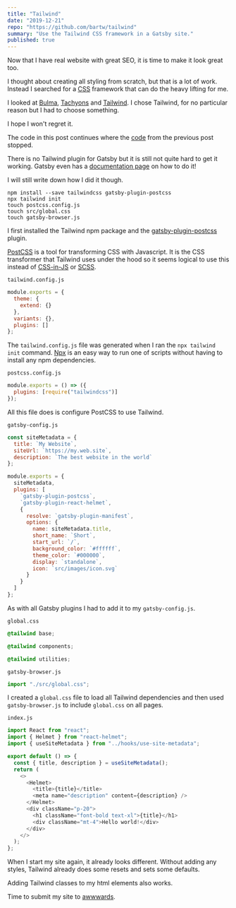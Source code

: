 ```yaml
---
title: "Tailwind"
date: "2019-12-21"
repo: "https://github.com/bartw/tailwind"
summary: "Use the Tailwind CSS framework in a Gatsby site."
published: true
---
```


Now that I have real website with great SEO, it is time to make it look great too.

I thought about creating all styling from scratch, but that is a lot of work. Instead I searched for a [CSS](https://developer.mozilla.org/en-US/docs/Web/CSS) framework that can do the heavy lifting for me.

I looked at [Bulma](https://bulma.io/), [Tachyons](https://tachyons.io/) and [Tailwind](https://tailwindcss.com/). I chose Tailwind, for no particular reason but I had to choose something.

I hope I won't regret it.

The code in this post continues where the [code](https://github.com/bartw/fill-the-head-the-rest-will-follow) from the previous post stopped.

There is no Tailwind plugin for Gatsby but it is still not quite hard to get it working. Gatsby even has a [documentation page](https://www.gatsbyjs.org/docs/tailwind-css/) on how to do it!

I will still write down how I did it though.

```shell
npm install --save tailwindcss gatsby-plugin-postcss
npx tailwind init
touch postcss.config.js
touch src/global.css
touch gatsby-browser.js
```

I first installed the Tailwind npm package and the [gatsby-plugin-postcss](https://www.gatsbyjs.org/packages/gatsby-plugin-postcss/) plugin.

[PostCSS](https://postcss.org/) is a tool for transforming CSS with Javascript. It is the CSS transformer that Tailwind uses under the hood so it seems logical to use this instead of [CSS-in-JS](https://cssinjs.org/) or [SCSS](https://sass-lang.com/).

`tailwind.config.js`

```js
module.exports = {
  theme: {
    extend: {}
  },
  variants: {},
  plugins: []
};
```

The `tailwind.config.js` file was generated when I ran the `npx tailwind init` command. [Npx](https://www.npmjs.com/package/npx) is an easy way to run one of scripts without having to install any npm dependencies.

`postcss.config.js`

```js
module.exports = () => ({
  plugins: [require("tailwindcss")]
});
```

All this file does is configure PostCSS to use Tailwind.

`gatsby-config.js`

```js
const siteMetadata = {
  title: `My Website`,
  siteUrl: `https://my.web.site`,
  description: `The best website in the world`
};

module.exports = {
  siteMetadata,
  plugins: [
    `gatsby-plugin-postcss`,
    `gatsby-plugin-react-helmet`,
    {
      resolve: `gatsby-plugin-manifest`,
      options: {
        name: siteMetadata.title,
        short_name: `Short`,
        start_url: `/`,
        background_color: `#ffffff`,
        theme_color: `#000000`,
        display: `standalone`,
        icon: `src/images/icon.svg`
      }
    }
  ]
};
```

As with all Gatsby plugins I had to add it to my `gatsby-config.js`.

`global.css`

```css
@tailwind base;

@tailwind components;

@tailwind utilities;
```

`gatsby-browser.js`

```js
import "./src/global.css";
```

I created a `global.css` file to load all Tailwind dependencies and then used `gatsby-browser.js` to include `global.css` on all pages.

`index.js`

```js
import React from "react";
import { Helmet } from "react-helmet";
import { useSiteMetadata } from "../hooks/use-site-metadata";

export default () => {
  const { title, description } = useSiteMetadata();
  return (
    <>
      <Helmet>
        <title>{title}</title>
        <meta name="description" content={description} />
      </Helmet>
      <div className="p-20">
        <h1 className="font-bold text-xl">{title}</h1>
        <div className="mt-4">Hello world!</div>
      </div>
    </>
  );
};
```

When I start my site again, it already looks different. Without adding any styles, Tailwind already does some resets and sets some defaults.

Adding Tailwind classes to my html elements also works.

Time to submit my site to [awwwards](https://www.awwwards.com/).
